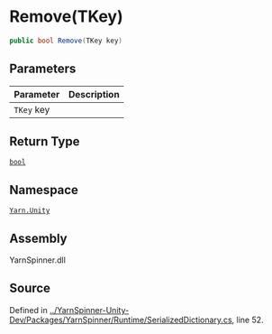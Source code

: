 # Remove\(TKey\)

```csharp
public bool Remove(TKey key)
```

## Parameters

| Parameter | Description |
| :--- | :--- |
| `TKey` key |  |

## Return Type

[`bool`](https://docs.microsoft.com/dotnet/api/System.Boolean)

## Namespace

[`Yarn.Unity`](../)

## Assembly

YarnSpinner.dll

## Source

Defined in [../YarnSpinner-Unity-Dev/Packages/YarnSpinner/Runtime/SerializedDictionary.cs](https://github.com/YarnSpinnerTool/YarnSpinner-Unity//blob/develop/Runtime/SerializedDictionary.cs#L52), line 52.

